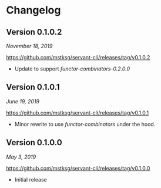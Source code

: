 Changelog
=========

Version 0.1.0.2
---------------

*November 18, 2019*

<https://github.com/mstksg/servant-cli/releases/tag/v0.1.0.2>

*   Update to support *functor-combinators-0.2.0.0*

Version 0.1.0.1
---------------

*June 19, 2019*

<https://github.com/mstksg/servant-cli/releases/tag/v0.1.0.1>

*   Minor rewrite to use *functor-combinators* under the hood.

Version 0.1.0.0
---------------

*May 3, 2019*

<https://github.com/mstksg/servant-cli/releases/tag/v0.1.0.0>

*   Initial release

